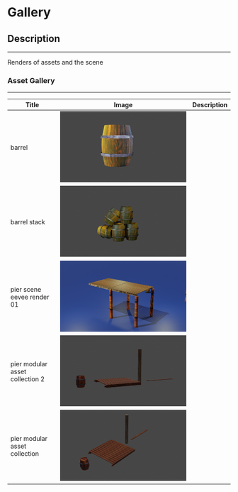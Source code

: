 # Gallery

## Description
___
Renders of assets and the scene


### Asset Gallery
___
|Title| Image | Description|
--- | --- | ---
|barrel| ![barrel](barrel.png) | |
|barrel stack| ![barrel stack](barrel_stack.png) | |
|pier scene eevee render 01| ![pier scene eevee render 01](pier-scene_eevee-render-01.png) | |
|pier modular asset collection 2| ![pier modular asset collection 2](pier_modular-asset-collection-2.png) | |
|pier modular asset collection| ![pier modular asset collection](pier_modular-asset-collection.png) | |
